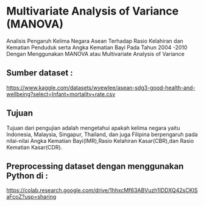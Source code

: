 # Multivariate Analysis of Variance (MANOVA)
Analisis Pengaruh Kelima Negara Asean Terhadap Rasio Kelahiran dan Kematian Penduduk serta Angka Kematian Bayi Pada Tahun 2004 -2010 Dengan Menggunakan MANOVA atau Multivariate Analysis of Variance

## Sumber dataset :
https://www.kaggle.com/datasets/wyewlee/asean-sdg3-good-health-and-wellbeing?select=Infant+mortality+rate.csv

## Tujuan
Tujuan dari pengujian adalah mengetahui apakah kelima negara yaitu Indonesia, Malaysia, Singapur, Thailand, dan juga Filipina berpengaruh pada nilai-nilai Angka Kematian Bayi(IMR),Rasio Kelahiran Kasar(CBR),dan Rasio Kematian Kasar(CDR).

## Preprocessing dataset dengan menggunakan Python di :
https://colab.research.google.com/drive/1hhxcMf63ABVuzh1IDDXQ42sCKISaFcoZ?usp=sharing
